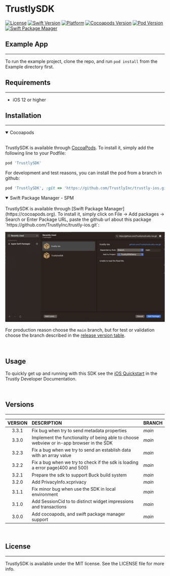 # TrustlySDK

[![License](https://badgen.net/badge/license/MIT/blue?icon=swift)](https://cocoapods.org/pods/TrustlySDK)
[![Swift Version](https://badgen.net/badge/swift/5/orange?icon=swift)](https://cocoapods.org/pods/TrustlySDK)
[![Platform](https://badgen.net/badge/iOS/v12/green?icon=swift)](https://cocoapods.org/pods/TrustlySDK)
[![Cocoapods Version](https://badgen.net/badge/cocoapods/v1.12.0/blue?icon=swift)](https://cocoapods.org/pods/TrustlySDK)
[![Pod Version](https://badgen.net/badge/pod/v3.0.0/yellow?icon=swift)](https://cocoapods.org/pods/TrustlySDK)
[![Swift Package Maager](https://badgen.net/badge/spm/available/green?icon=swift)](https://cocoapods.org/pods/TrustlySDK)

## Example App
---
To run the example project, clone the repo, and run `pod install` from the Example directory first.

## Requirements
---
- iOS 12 or higher

## Installation
---
<details open>
<summary>Cocoapods</summary>
<br />

TrustlySDK is available through [CocoaPods](https://cocoapods.org). To install
it, simply add the following line to your Podfile:

```ruby
pod 'TrustlySDK'
```

For development and test reasons, you can install the pod from a branch in github:
```ruby
pod 'TrustlySDK', :git => 'https://github.com/TrustlyInc/trustly-ios.git', :branch => '<BRANCH_NAME>'
```
</details>

<details open>
<summary>Swift Package Manager - SPM</summary>
<br />
TrustlySDK is available through [Swift Package Manager](https://cocoapods.org). To install
it, simply click on File -> Add packages -> Search or Enter Package URL, paste the github url about this package `https://github.com/TrustlyInc/trustly-ios.git`:

![Add package url](docs/images/swift_package_manager.png)

For production reason choose the `main` branch, but for test or validation choose the branch described in the [release version table](#versions).
</details>
<br />

## Usage

To quickly get up and running with this SDK see the [iOS Quickstart](https://amer.developers.trustly.com/payments/docs/ios-quickstart) in the Trustly Developer Documentation.


<br />

## Versions
___

| VERSION   | DESCRIPTION   | BRANCH |
| :-------: | :-----------  | :----------- |
3.3.1     | Fix bug when try to send metadata properties | *main*
3.3.0     | Implement the functionality of being able to choose webview or in-app browser in the SDK | *main*
3.2.3     | Fix a bug when we try to send an establish data with an array value | *main*
3.2.2     | Fix a bug when we try to check if the sdk is loading a error page(400 and 500) | *main*
3.2.1     | Prepare the sdk to support Buck build system | *main*
3.2.0     | Add PrivacyInfo.xcprivacy | *main*
3.1.1     | Fix minor bug when use the SDK in local environment | *main*
3.1.0     | Add SessionCid to to distinct widget impressions and transactions | *main*
3.0.0     | Add cocoapods, and swift package manager support | *main*


<br />

## License
___

TrustlySDK is available under the MIT license. See the LICENSE file for more info.
